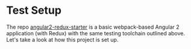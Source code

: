 # Test Setup

The repo [angular2-redux-starter](https://github.com/rangle/angular2-redux-starter) is a basic webpack-based Angular 2 application (with Redux) with the same testing toolchain outlined above. Let's take a look at how this project is set up.

